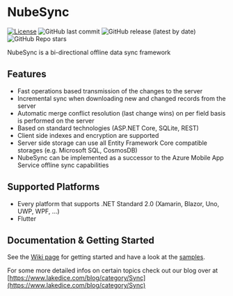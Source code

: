 # NubeSync
[![License](https://img.shields.io/badge/License-MIT-green.svg)](https://github.com/stefffdev/NubeSync/blob/master/LICENSE)
![GitHub last commit](https://img.shields.io/github/last-commit/stefffdev/NubeSync)
![GitHub release (latest by date)](https://img.shields.io/github/v/release/stefffdev/NubeSync)
![GitHub Repo stars](https://img.shields.io/github/stars/stefffdev/NubeSync)

NubeSync is a bi-directional offline data sync framework

## Features
* Fast operations based transmission of the changes to the server
* Incremental sync when downloading new and changed records from the server
* Automatic merge conflict resolution (last change wins) on per field basis is performed on the server
* Based on standard technologies (ASP.NET Core, SQLite, REST)
* Client side indexes and encryption are supported 
* Server side storage can use all Entity Framework Core compatible storages (e.g. Microsoft SQL, CosmosDB)
* NubeSync can be implemented as a successor to the Azure Mobile App Service offline sync capabilities

## Supported Platforms
* Every platform that supports .NET Standard 2.0 (Xamarin, Blazor, Uno, UWP, WPF, ...)
* Flutter

## Documentation & Getting Started
See the [Wiki page](https://github.com/stefffdev/NubeSync/wiki) for getting started and have a look at the [samples](https://github.com/stefffdev/NubeSync/tree/master/samples).

For some more detailed infos on certain topics check out our blog over at  [https://www.lakedice.com/blog/category/Sync](https://www.lakedice.com/blog/category/Sync)
